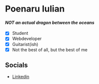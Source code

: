 # Poenaru Iulian
#### *NOT an actual dragon between the oceans*

- [x] Student
- [x] Webdeveloper
- [x] Guitarist(ish) 
- [x] Not the best of all, but the best of me

## **Socials**
- [Linkedin](https://www.linkedin.com/in/poenaru-iulian-00bb7215a/)

